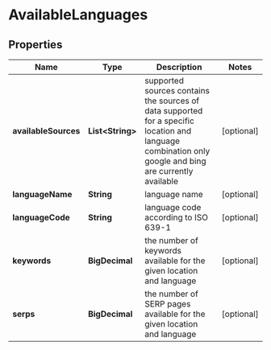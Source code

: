 

# AvailableLanguages


## Properties

| Name | Type | Description | Notes |
|------------ | ------------- | ------------- | -------------|
|**availableSources** | **List&lt;String&gt;** | supported sources contains the sources of data supported for a specific location and language combination only google and bing are currently available |  [optional] |
|**languageName** | **String** | language name |  [optional] |
|**languageCode** | **String** | language code according to ISO 639-1 |  [optional] |
|**keywords** | **BigDecimal** | the number of keywords available for the given location and language |  [optional] |
|**serps** | **BigDecimal** | the number of SERP pages available for the given location and language |  [optional] |



